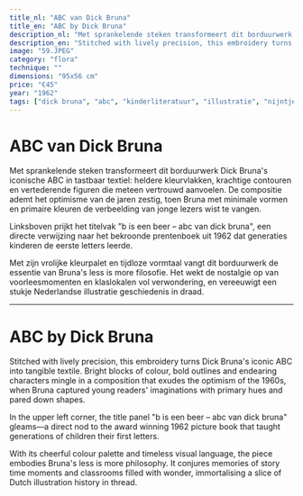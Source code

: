 ```yaml
---
title_nl: "ABC van Dick Bruna"
title_en: "ABC by Dick Bruna"
description_nl: "Met sprankelende steken transformeert dit borduurwerk Dick Bruna's iconische ABC in tastbaar textiel: heldere kleurvlakken, krachtige contouren en vertederende figuren die meteen vertrouwd aanvoelen. De compositie ademt het optimisme van de jaren zestig, toen Bruna met minimale vormen en primaire kleuren de verbeelding van jonge lezers wist te vangen."
description_en: "Stitched with lively precision, this embroidery turns Dick Bruna's iconic ABC into tangible textile. Bright blocks of colour, bold outlines and endearing characters mingle in a composition that exudes the optimism of the 1960s, when Bruna captured young readers' imaginations with primary hues and pared down shapes."
image: "59.JPEG"
category: "flora"
technique: ""
dimensions: "95x56 cm"
price: "€45"
year: "1962"
tags: ["dick bruna", "abc", "kinderliteratuur", "illustratie", "nijntje", "prentenboek", "jaren zestig"]
---
```


# ABC van Dick Bruna

Met sprankelende steken transformeert dit borduurwerk Dick Bruna's iconische ABC in tastbaar textiel: heldere kleurvlakken, krachtige contouren en vertederende figuren die meteen vertrouwd aanvoelen. De compositie ademt het optimisme van de jaren zestig, toen Bruna met minimale vormen en primaire kleuren de verbeelding van jonge lezers wist te vangen.

Linksboven prijkt het titelvak "b is een beer – abc van dick bruna", een directe verwijzing naar het bekroonde prentenboek uit 1962 dat generaties kinderen de eerste letters leerde.

Met zijn vrolijke kleurpalet en tijdloze vormtaal vangt dit borduurwerk de essentie van Bruna's less is more filosofie. Het wekt de nostalgie op van voorleesmomenten en klaslokalen vol verwondering, en vereeuwigt een stukje Nederlandse illustratie geschiedenis in draad.

---

# ABC by Dick Bruna

Stitched with lively precision, this embroidery turns Dick Bruna's iconic ABC into tangible textile. Bright blocks of colour, bold outlines and endearing characters mingle in a composition that exudes the optimism of the 1960s, when Bruna captured young readers' imaginations with primary hues and pared down shapes.

In the upper left corner, the title panel "b is een beer – abc van dick bruna" gleams—a direct nod to the award winning 1962 picture book that taught generations of children their first letters.

With its cheerful colour palette and timeless visual language, the piece embodies Bruna's less is more philosophy. It conjures memories of story time moments and classrooms filled with wonder, immortalising a slice of Dutch illustration history in thread.
